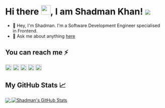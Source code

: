 # Hi there <img src="https://raw.githubusercontent.com/MartinHeinz/MartinHeinz/master/wave.gif" width="30px">, I am Shadman Khan! ![](https://komarev.com/ghpvc/?username=shadmankhan&color=blue)


- 🔭 Hey, I'm Shadman. I'm a Software Development Engineer specialised in Frontend.
- 💬 Ask me about anything [here](https://github.com/shadmankhan/shadmankhan/issues)

## You can reach me  ⚡
[<img src='https://cdn.jsdelivr.net/npm/simple-icons@3.0.1/icons/linkedin.svg' alt='linkedin' height='20'>](https://www.linkedin.com/in/shadmanakhan/) 
[<img src='https://cdn.jsdelivr.net/npm/simple-icons@3.0.1/icons/instagram.svg' alt='instagram' height='20'>](https://www.instagram.com/shadman_akhan/) 
[<img src='https://cdn.jsdelivr.net/npm/simple-icons@3.0.1/icons/twitter.svg' alt='twitter' height='20'>](https://twitter.com/ShadmanAKhan) 
[<img src='https://cdn.jsdelivr.net/npm/simple-icons@3.0.1/icons/icloud.svg' alt='website' height='20'>](https://shadman.netlify.app/) 
[<img src="https://d2fltix0v2e0sb.cloudfront.net/dev-badge.svg" alt="shadmankhan's DEV Profile" height="20">](https://dev.to/shadmankhan)




## My GitHub Stats &#x1f4c8;

<a href="https://github.com/shadmankhan/shadmankhan">
  <img align="center" src="https://github-readme-stats.vercel.app/api/top-langs/?username=shadmankhan&&title_color=ffffff&text_color=c9cacc&icon_color=2bbc8a&bg_color=1d1f21" />
</a>
<a href="https://github.com/shadmankhan/shadmankhan">
  <img align="center" src="https://github-readme-stats.vercel.app/api?username=shadmankhan&show_icons=true&line_height=27&count_private=true&title_color=ffffff&text_color=c9cacc&icon_color=2bbc8a&bg_color=1d1f21" alt="Shadman's GitHub Stats" />
</a>
